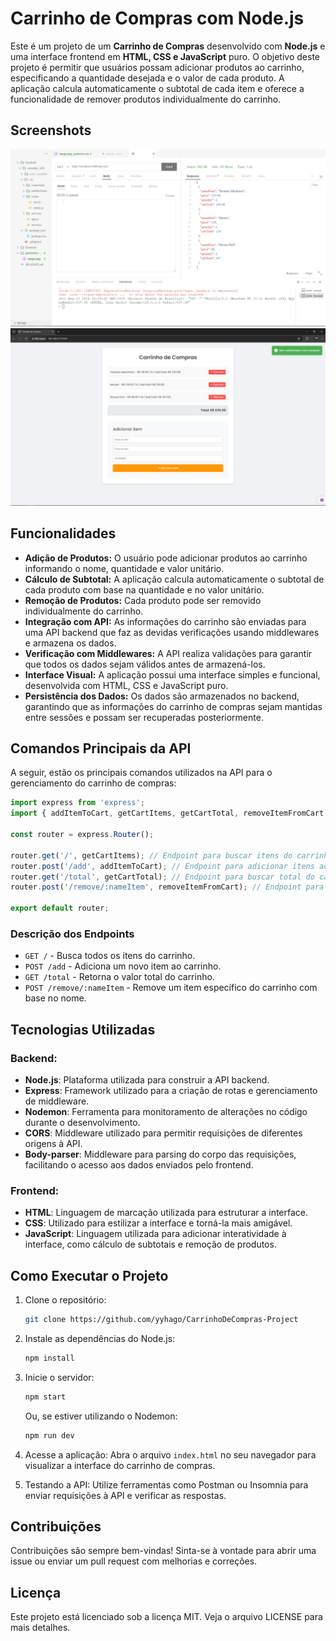 # Carrinho de Compras com Node.js

Este é um projeto de um **Carrinho de Compras** desenvolvido com **Node.js** e uma interface frontend em **HTML, CSS e JavaScript** puro. O objetivo deste projeto é permitir que usuários possam adicionar produtos ao carrinho, especificando a quantidade desejada e o valor de cada produto. A aplicação calcula automaticamente o subtotal de cada item e oferece a funcionalidade de remover produtos individualmente do carrinho.

## Screenshots

![FRONTEND](/pictureScreen/image.png)
![BACKEND](/pictureScreen/image2.png)


## Funcionalidades

- **Adição de Produtos:** O usuário pode adicionar produtos ao carrinho informando o nome, quantidade e valor unitário.
- **Cálculo de Subtotal:** A aplicação calcula automaticamente o subtotal de cada produto com base na quantidade e no valor unitário.
- **Remoção de Produtos:** Cada produto pode ser removido individualmente do carrinho.
- **Integração com API:** As informações do carrinho são enviadas para uma API backend que faz as devidas verificações usando middlewares e armazena os dados.
- **Verificação com Middlewares:** A API realiza validações para garantir que todos os dados sejam válidos antes de armazená-los.
- **Interface Visual:** A aplicação possui uma interface simples e funcional, desenvolvida com HTML, CSS e JavaScript puro.
- **Persistência dos Dados:** Os dados são armazenados no backend, garantindo que as informações do carrinho de compras sejam mantidas entre sessões e possam ser recuperadas posteriormente.

## Comandos Principais da API

A seguir, estão os principais comandos utilizados na API para o gerenciamento do carrinho de compras:

```javascript
import express from 'express';
import { addItemToCart, getCartItems, getCartTotal, removeItemFromCart } from '../controllers/cartController.js';

const router = express.Router();

router.get('/', getCartItems); // Endpoint para buscar itens do carrinho
router.post('/add', addItemToCart); // Endpoint para adicionar itens ao carrinho
router.get('/total', getCartTotal); // Endpoint para buscar total do carrinho
router.post('/remove/:nameItem', removeItemFromCart); // Endpoint para remover itens do carrinho

export default router;
```

### Descrição dos Endpoints

- `GET /` - Busca todos os itens do carrinho.
- `POST /add` - Adiciona um novo item ao carrinho.
- `GET /total` - Retorna o valor total do carrinho.
- `POST /remove/:nameItem` - Remove um item específico do carrinho com base no nome.

## Tecnologias Utilizadas

### Backend:
- **Node.js**: Plataforma utilizada para construir a API backend.
- **Express**: Framework utilizado para a criação de rotas e gerenciamento de middleware.
- **Nodemon**: Ferramenta para monitoramento de alterações no código durante o desenvolvimento.
- **CORS**: Middleware utilizado para permitir requisições de diferentes origens à API.
- **Body-parser**: Middleware para parsing do corpo das requisições, facilitando o acesso aos dados enviados pelo frontend.

### Frontend:
- **HTML**: Linguagem de marcação utilizada para estruturar a interface.
- **CSS**: Utilizado para estilizar a interface e torná-la mais amigável.
- **JavaScript**: Linguagem utilizada para adicionar interatividade à interface, como cálculo de subtotais e remoção de produtos.

## Como Executar o Projeto

1. Clone o repositório:
   ```bash
   git clone https://github.com/yyhago/CarrinhoDeCompras-Project
   ```

2. Instale as dependências do Node.js:
   ```bash
   npm install
   ```

3. Inicie o servidor:
   ```bash
   npm start
   ```
   Ou, se estiver utilizando o Nodemon:
   ```bash
   npm run dev
   ```

4. Acesse a aplicação:
   Abra o arquivo `index.html` no seu navegador para visualizar a interface do carrinho de compras.

5. Testando a API:
   Utilize ferramentas como Postman ou Insomnia para enviar requisições à API e verificar as respostas.

## Contribuições

Contribuições são sempre bem-vindas! Sinta-se à vontade para abrir uma issue ou enviar um pull request com melhorias e correções.

## Licença

Este projeto está licenciado sob a licença MIT. Veja o arquivo LICENSE para mais detalhes.